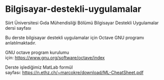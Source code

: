# Bilgisayar-destekli-uygulamalar

Siirt Üniversitesi Gıda Mühendisliği Bölümü Bilgisayar Destekli Uygulamalar dersi sayfası

Bu derste bilgisayar destekli uygulamalar için Octave GNU programı anlatılmaktadır.

GNU octave program kurulumu için: https://www.gnu.org/software/octave/index

Derste işlediğimiz MatLab formül sayfası: https://n.ethz.ch/~marcokre/download/ML-CheatSheet.pdf

